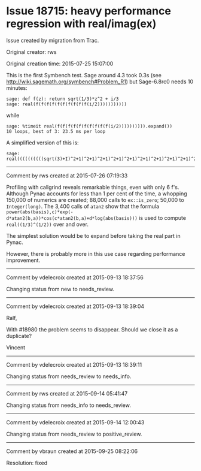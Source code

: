 # Issue 18715: heavy performance regression with real/imag(ex)

Issue created by migration from Trac.

Original creator: rws

Original creation time: 2015-07-25 15:07:00

This is the first Symbench test. Sage around 4.3 took 0.3s (see http://wiki.sagemath.org/symbench#Problem_R1) but Sage-6.8rc0 needs 10 minutes:

```
sage: def f(z): return sqrt(1/3)*z^2 + i/3
sage: real(f(f(f(f(f(f(f(f(f(f(i/2)))))))))))
```

while

```
sage: %timeit real(f(f(f(f(f(f(f(f(f(f(i/2)))))))))).expand())
10 loops, best of 3: 23.5 ms per loop
```

A simplified version of this is:

```
sage: real((((((((((sqrt(3)+I)^2+1)^2+1)^2+1)^2+1)^2+1)^2+1)^2+1)^2+1)^2+1)^2
```




---

Comment by rws created at 2015-07-26 07:19:33

Profiling with callgrind reveals remarkable things, even with only 6 f's. Although Pynac accounts for less than 1 per cent of the time, a whopping 150,000 of numerics are created;  88,000 calls to `ex::is_zero`; 50,000 to `Integer(long)`. The 3,400 calls of `atan2` show that the formula `power(abs(basis),c)*exp(-d*atan2(b,a))*cos(c*atan2(b,a)+d*log(abs(basis)))` is used to compute `real((1/3)^(1/2))` over and over.

The simplest solution would be to expand before taking the real part in Pynac.

However, there is probably more in this use case regarding performance improvement.


---

Comment by vdelecroix created at 2015-09-13 18:37:56

Changing status from new to needs_review.


---

Comment by vdelecroix created at 2015-09-13 18:39:04

Ralf,

With #18980 the problem seems to disappear. Should we close it as a duplicate?

Vincent


---

Comment by vdelecroix created at 2015-09-13 18:39:11

Changing status from needs_review to needs_info.


---

Comment by rws created at 2015-09-14 05:41:47

Changing status from needs_info to needs_review.


---

Comment by vdelecroix created at 2015-09-14 12:00:43

Changing status from needs_review to positive_review.


---

Comment by vbraun created at 2015-09-25 08:22:06

Resolution: fixed
